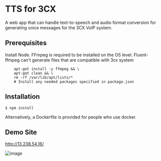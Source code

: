 # TTS for 3CX

A web app that can handle text-to-speech and audio format conversion for generating voice messages for the 3CX VoIP system.
## Prerequisites

Install Node.
FFmpeg is required to be installed on the OS level. Fluent-ffmpeg can't generate files that are compatible with 3cx system
``` apt-get update && \
    apt-get install -y ffmpeg && \
    apt-get clean && \
    rm -rf /var/lib/apt/lists/*
    # Install any needed packages specified in package.json
```
## Installation

```
$ npm install
```
Alternatively, a Dockerfile is provided for people who use docker.
## Demo Site

http://13.238.54.16/

![image](https://github.com/JeremyWeiZ/AWSPolly-3CX-VoIP-TTS/assets/151583068/be9f0e0f-5559-44e6-b0d4-5cf724bc6643)

